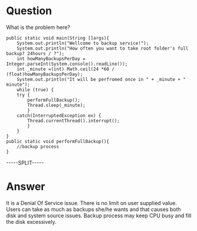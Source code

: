# Question
 
What is the problem here?
 
```
public static void main(String []args){
    System.out.println("Wellcome to backup service!");
    System.out.println("How often you want to take root folder's full backup? 24hours / ?");
    int howManyBackupsPerDay = Integer.parseInt(System.console().readLine());
    int _minute =(int) Math.ceil(24 *60 / (float)howManyBackupsPerDay);
    System.out.println("It will be perfromed once in " + _minute + " minute");
    while (true) {
    try {
        performFullBackup();
        Thread.sleep(_minute);
        } 
    catch(InterruptedException ex) {
        Thread.currentThread().interrupt();
        }
    }
}
public static void performFullBackup(){
    //backup process
}
```
 
-----SPLIT-----
 
# Answer

It is a Denial Of Service issue. There is no limit on user supplied value. Users can take as much as backups she/he wants and that causes both disk and system source issues. Backup process may keep CPU busy and fill the disk excessively.
